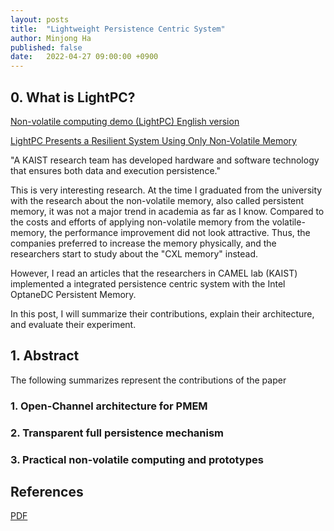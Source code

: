 ```yaml
---
layout: posts
title:  "Lightweight Persistence Centric System"
author: Minjong Ha
published: false
date:   2022-04-27 09:00:00 +0900
---
```


## 0. What is LightPC?

[Non-volatile computing demo (LightPC) English version](https://www.youtube.com/watch?v=HzYe_xooOKk&feature=emb_title)

[LightPC Presents a Resilient System Using Only Non-Volatile Memory](https://news.kaist.ac.kr/newsen/html/news/?GotoPage=1&list_e_date=&list_s_date=&mng_no=20111&mode=V&skey=&sval=)

"A KAIST research team has developed hardware and software technology that ensures both data and execution persistence."

This is very interesting research.
At the time I graduated from the university with the research about the non-volatile memory, also called persistent memory, it was not a major trend in academia as far as I know.
Compared to the costs and efforts of applying non-volatile memory from the volatile-memory, the performance improvement did not look attractive.
Thus, the companies preferred to increase the memory physically, and the researchers start to study about the "CXL memory" instead.

However, I read an articles that the researchers in CAMEL lab (KAIST) implemented a integrated persistence centric system with the Intel OptaneDC Persistent Memory.

In this post, I will summarize their contributions, explain their architecture, and evaluate their experiment.


## 1. Abstract

The following summarizes represent the contributions of the paper

### 1. Open-Channel architecture for PMEM

### 2. Transparent full persistence mechanism

### 3. Practical non-volatile computing and prototypes


## References

[PDF](https://dl.acm.org/doi/pdf/10.1145/3470496.3527397)

